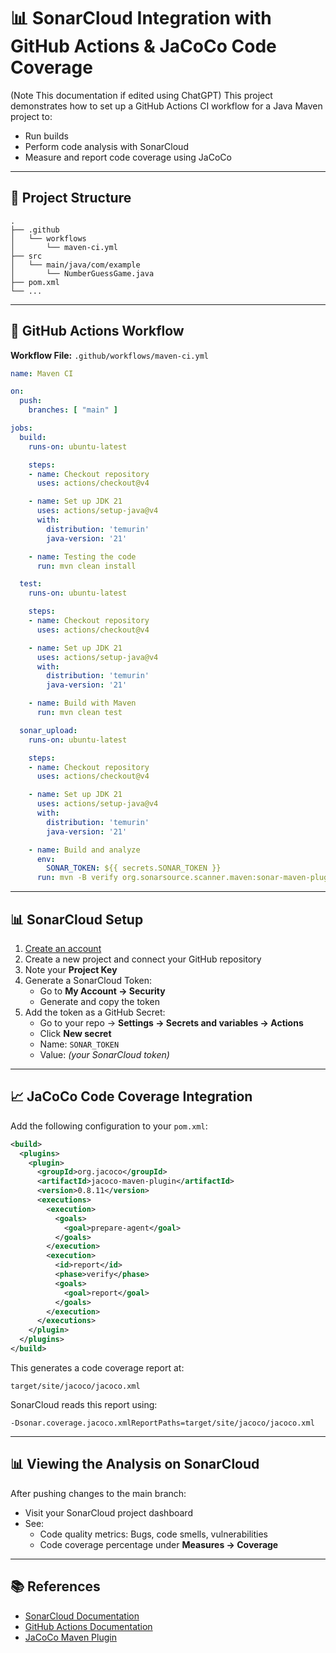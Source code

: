 # 📊 SonarCloud Integration with GitHub Actions & JaCoCo Code Coverage
(Note This documentation if edited using ChatGPT)
This project demonstrates how to set up a GitHub Actions CI workflow for a Java Maven project to:

- Run builds
- Perform code analysis with SonarCloud
- Measure and report code coverage using JaCoCo

---

## 📂 Project Structure

```
.
├── .github
│   └── workflows
│       └── maven-ci.yml
├── src
│   └── main/java/com/example
│       └── NumberGuessGame.java
├── pom.xml
└── ...
```

---

## 🚀 GitHub Actions Workflow

**Workflow File:** `.github/workflows/maven-ci.yml`

```yaml
name: Maven CI

on:
  push:
    branches: [ "main" ]

jobs:
  build:
    runs-on: ubuntu-latest

    steps: 
    - name: Checkout repository
      uses: actions/checkout@v4

    - name: Set up JDK 21
      uses: actions/setup-java@v4
      with: 
        distribution: 'temurin'
        java-version: '21'

    - name: Testing the code
      run: mvn clean install

  test: 
    runs-on: ubuntu-latest

    steps: 
    - name: Checkout repository
      uses: actions/checkout@v4

    - name: Set up JDK 21
      uses: actions/setup-java@v4
      with: 
        distribution: 'temurin'
        java-version: '21'

    - name: Build with Maven
      run: mvn clean test

  sonar_upload:
    runs-on: ubuntu-latest

    steps: 
    - name: Checkout repository
      uses: actions/checkout@v4

    - name: Set up JDK 21
      uses: actions/setup-java@v4
      with: 
        distribution: 'temurin'
        java-version: '21'

    - name: Build and analyze
      env:
        SONAR_TOKEN: ${{ secrets.SONAR_TOKEN }}
      run: mvn -B verify org.sonarsource.scanner.maven:sonar-maven-plugin:sonar -Dsonar.projectKey=AFTABSHIAKH786_github_action-practice -Dsonar.coverage.jacoco.xmlReportPaths=target/site/jacoco/jacoco.xml
```

---

## 📊 SonarCloud Setup

1. [Create an account](https://sonarcloud.io)
2. Create a new project and connect your GitHub repository
3. Note your **Project Key**
4. Generate a SonarCloud Token:
    - Go to **My Account → Security**
    - Generate and copy the token
5. Add the token as a GitHub Secret:
    - Go to your repo → **Settings → Secrets and variables → Actions**
    - Click **New secret**
    - Name: `SONAR_TOKEN`
    - Value: *(your SonarCloud token)*

---

## 📈 JaCoCo Code Coverage Integration

Add the following configuration to your `pom.xml`:

```xml
<build>
  <plugins>
    <plugin>
      <groupId>org.jacoco</groupId>
      <artifactId>jacoco-maven-plugin</artifactId>
      <version>0.8.11</version>
      <executions>
        <execution>
          <goals>
            <goal>prepare-agent</goal>
          </goals>
        </execution>
        <execution>
          <id>report</id>
          <phase>verify</phase>
          <goals>
            <goal>report</goal>
          </goals>
        </execution>
      </executions>
    </plugin>
  </plugins>
</build>
```

This generates a code coverage report at:

```
target/site/jacoco/jacoco.xml
```

SonarCloud reads this report using:

```
-Dsonar.coverage.jacoco.xmlReportPaths=target/site/jacoco/jacoco.xml
```

---

## 📊 Viewing the Analysis on SonarCloud

After pushing changes to the main branch:

- Visit your SonarCloud project dashboard
- See:
    - Code quality metrics: Bugs, code smells, vulnerabilities
    - Code coverage percentage under **Measures → Coverage**

---

## 📚 References

- [SonarCloud Documentation](https://docs.sonarcloud.io/)
- [GitHub Actions Documentation](https://docs.github.com/en/actions)
- [JaCoCo Maven Plugin](https://www.jacoco.org/jacoco/trunk/doc/maven.html)